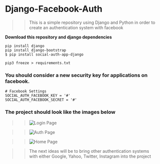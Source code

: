 # Django-Facebook-Auth

>>This is a simple repository using Django and Python in order to create an authentication system with facebook

**Download this repository and django dependencies**

```
pip install django
pip install django-bootstrap
$ pip install social-auth-app-django

pip3 freeze > requirements.txt
```
### You should consider a new security key for applications on facebook.

```
# Facebook Settings
SOCIAL_AUTH_FACEBOOK_KEY = '#'
SOCIAL_AUTH_FACEBOOK_SECRET = '#'
```
### The project should look like the images below

>>![Login Page](https://user-images.githubusercontent.com/59056176/93690791-e321fe80-fab2-11ea-8a3d-4bfac411adc1.png)

>>![Auth Page](https://user-images.githubusercontent.com/59056176/93690797-f92fbf00-fab2-11ea-9088-dda7d227782e.png)

>>![Home Page](https://user-images.githubusercontent.com/59056176/93690808-16648d80-fab3-11ea-9432-cb84254d9ab4.png)

>>The next ideas will be to bring other authentication systems with either Google, Yahoo, Twitter, Instagram into the project
